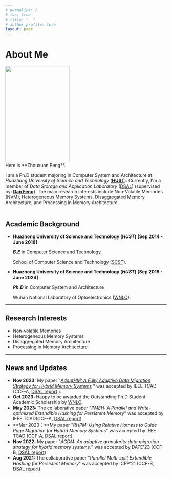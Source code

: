 ```yaml
---
# permalink: /
# toc: true
# title: "  "
# author_profile: ture
layout: page
---
```


# About Me

<img src="https://hustpzx.github.io/files/photos/pzx.jpg" class="floatpic" width="200" height="300">

<br>
Here is **Zhouxuan Peng**.


I am a Ph.D student majoring in Computer System and Architecture at *Huazhong University of Science and Technology* ([**HUST**](https://www.hust.edu.cn/)). Currently, I'm a member of *Data Storage and Application Laboratory* ([DSAL](http://stlab.wnlo.hust.edu.cn/index.jsp)) (supervised by: [**Dan Feng**](http://faculty.hust.edu.cn/dfeng/zh_CN/index.htm)). The main research interests include Non-Volatile Memories (NVM), Heterogeneous Memory Systems, Disaggregated Memory Architecture, and Processing in Memory Architecture. <br><br>



## Academic Background

- **Huazhong University of Science and Technology (*HUST*)**    **[Sep 2014 - June 2018]**	

  ***B.E*** in Computer Science and Technology 
  
  School of Computer Science and Technology ([SCST](http://cs.hust.edu.cn/)). 

- **Huazhong University of Science and Technology (*HUST*)**  **[Sep 2018 - June 2024]**

  ***Ph.D*** in Computer System and Architecture 

  Wuhan National Laboratory of Optoelectronics ([WNLO](http://wnlo.hust.edu.cn/)).





---

## Research Interests

- Non-volatile Memories
- Heterogeneous Memory Systems
- Disaggregated Memory Architecture
- Processing in Memory Architecture



---

## News and Updates

- **Nov 2023:**  My paper "[*AdaptHM: A Fully Adaptive Data Migration Strategy for Hybrid Memory Systems*](https://ieeexplore.ieee.org/document/10319752) " was accepted by IEEE TCAD (CCF-A, [DSAL report](http://stlab.wnlo.hust.edu.cn/nr.jsp?urltype=news.NewsContentUrl&wbtreeid=1046&wbnewsid=1729) ).
- **Oct 2023:**  Happy to be awarded the Outstanding Ph.D Student Academic Scholarship by [WNLO](http://wnlo.hust.edu.cn/info/1190/12030.htm).
- **May 2023:** The collaborative paper "*PMEH: A Parallel and Write-optimized Extendible Hashing for Persistent Memory*" was accepted by IEEE TCAD(CCF-A, [DSAL report](http://stlab.wnlo.hust.edu.cn/nr.jsp?urltype=news.NewsContentUrl&wbtreeid=1046&wbnewsid=1689))
- **Mar 2023：**My paper "*RHPM: Using Relative Hotness to Guide Page Migration for Hybrid Memory Systems*" was accepted by IEEE TCAD (CCF-A, [DSAL report](http://stlab.wnlo.hust.edu.cn/nr.jsp?urltype=news.NewsContentUrl&wbtreeid=1046&wbnewsid=1671)).
- **Nov 2022:**  My paper "*AGDM: An adaptive granularity data migration strategy for hybrid memory systems.*" was accepted by DATE'23 (CCF-B, [DSAL report](http://stlab.wnlo.hust.edu.cn/nr.jsp?urltype=news.NewsContentUrl&wbtreeid=1046&wbnewsid=1662))
- **Aug 2021:** The collaborative paper "*Parallel Multi-split Extendible Hashing for Persistent Memory*" was accepted by ICPP'21 (CCF-B, [DSAL report](http://stlab.wnlo.hust.edu.cn/nr.jsp?urltype=news.NewsContentUrl&wbtreeid=1046&wbnewsid=1510))

